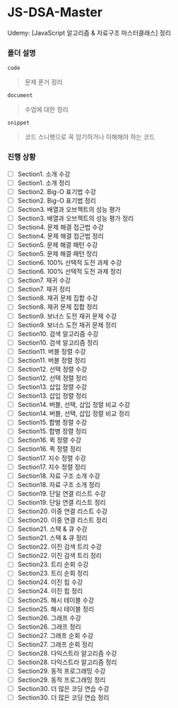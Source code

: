 # JS-DSA-Master
Udemy: [JavaScript 알고리즘 &amp; 자료구조 마스터클래스] 정리

### 폴더 설명
`code`
> 문제 푼거 정리

`document`
> 수업에 대한 정리

`snippet`
> 코드 스니팻으로 꼭 암기하거나 이해해야 하는 코드

### 진행 상황
- [ ] Section1. 소개 수강
- [ ] Section1. 소개 정리
- [ ] Section2. Big-O 표기법 수강
- [ ] Section2. Big-O 표기법 정리
- [ ] Section3. 배열과 오브젝트의 성능 평가
- [ ] Section3. 배열과 오브젝트의 성능 평가 정리
- [ ] Section4. 문제 해결 접근법 수강
- [ ] Section4. 문제 해결 접근법 정리
- [ ] Section5. 문제 해결 패턴 수강
- [ ] Section5. 문제 해결 패턴 정리
- [ ] Section6. 100% 선택적 도전 과제 수강
- [ ] Section6. 100% 선택적 도전 과제 정리
- [ ] Section7. 재귀 수강
- [ ] Section7. 재귀 정리
- [ ] Section8. 재귀 문제 집합 수강
- [ ] Section8. 재귀 문제 집합 정리
- [ ] Section9. 보너스 도전 재귀 문제 수강
- [ ] Section9. 보너스 도전 재귀 문제 정리
- [ ] Section10. 검색 알고리즘 수강
- [ ] Section10. 검색 알고리즘 정리
- [ ] Section11. 버블 정렬 수강
- [ ] Section11. 버블 정렬 정리
- [ ] Section12. 선택 정렬 수강
- [ ] Section12. 선택 정렬 정리
- [ ] Section13. 삽입 정렬 수강
- [ ] Section13. 삽입 정렬 정리
- [ ] Section14. 버블, 선택, 삽입 정렬 비교 수강
- [ ] Section14. 버블, 선택, 삽입 정렬 비교 정리
- [ ] Section15. 합병 정렬 수강
- [ ] Section15. 합병 정렬 정리
- [ ] Section16. 퀵 정렬 수강
- [ ] Section16. 퀵 정렬 정리
- [ ] Section17. 지수 정렬 수강
- [ ] Section17. 지수 정렬 정리
- [ ] Section18. 자료 구조 소개 수강
- [ ] Section18. 자료 구조 소개 정리
- [ ] Section19. 단일 연결 리스트 수강
- [ ] Section19. 단일 연결 리스트 정리
- [ ] Section20. 이중 연결 리스트 수강
- [ ] Section20. 이중 연결 리스트 정리
- [ ] Section21. 스택 & 큐 수강
- [ ] Section21. 스택 & 큐 정리
- [ ] Section22. 이진 검색 트리 수강
- [ ] Section22. 이진 검색 트리 정리
- [ ] Section23. 트리 순회 수강
- [ ] Section23. 트리 순회 정리
- [ ] Section24. 이진 힙 수강
- [ ] Section24. 이진 힙 정리
- [ ] Section25. 해시 테이블 수강
- [ ] Section25. 해시 테이블 정리
- [ ] Section26. 그래프 수강
- [ ] Section26. 그래프 정리
- [ ] Section27. 그래프 순회 수강
- [ ] Section27. 그래프 순회 정리
- [ ] Section28. 다익스트라 알고리즘 수강
- [ ] Section28. 다익스트라 알고리즘 정리
- [ ] Section29. 동적 프로그래밍 수강
- [ ] Section29. 동적 프로그래밍 정리
- [ ] Section30. 더 많은 코딩 연습 수강
- [ ] Section30. 더 많은 코딩 연습 정리